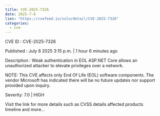 ```yaml
--- 
title: CVE-2025-7326
date: 2025-7-8
lien: "https://cvefeed.io/vuln/detail/CVE-2025-7326"
categories:
  - cve
---
```


CVE ID : CVE-2025-7326

Published :  July 8
2025
3:15 p.m. | 1 hour
6 minutes ago

Description : Weak authentication in EOL ASP.NET Core allows an unauthorized attacker to elevate privileges over a network.

NOTE: This CVE affects only End Of Life (EOL) software components. The vendor
Microsoft
has indicated there will be no future updates nor support provided upon inquiry.

Severity: 7.0 | HIGH

Visit the link for more details
such as CVSS details
affected products
timeline
and more...
